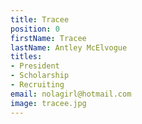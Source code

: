 ```yaml
---
title: Tracee
position: 0
firstName: Tracee
lastName: Antley McElvogue
titles:
- President
- Scholarship
- Recruiting
email: nolagirl@hotmail.com
image: tracee.jpg
---
```


